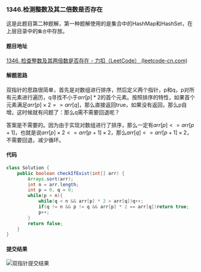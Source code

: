 ### 1346.检测整数及其二倍数是否存在

这是此题目第二种题解，第一种题解使用的是集合中的HashMap和HashSet，在上层目录中的`集合`中存放。

#### 题目地址

[1346. 检查整数及其两倍数是否存在 - 力扣（LeetCode） (leetcode-cn.com)](https://leetcode-cn.com/problems/check-if-n-and-its-double-exist/)

#### 解题思路

双指针的思路很简单，首先是对数组进行排序，然后定义两个指针，p和q，p对所有元素进行遍历，q寻找不小于$arr[p] * 2$​的首个元素。按照排序的特性，如果首个元素满足$arr[p] \times 2 == arr[q]$​，那么直接返回true，如果没有返回，那么p自增。这时候就有问题了：那么q需不需要回退呢？

答案是不需要的。因为由于实现对数组进行了排序，那么一定有$arr[p] <= arr[p + 1]$​，也就是说$arr[p] \times 2 <= arr[p + 1] \times 2$，那么$arr[q] <= arr[p+1] \times 2$，不需要回退，减少循环。

#### 代码

```java
class Solution {
    public boolean checkIfExist(int[] arr) {
        Arrays.sort(arr);
        int n = arr.length;
        int p = 0, q = 0;
        while(p < n){
            while(q < n && arr[p] * 2 > arr[q])q++;
            if(q != n && p != q && arr[p] * 2 == arr[q])return true;
            p++;
        }
        return false;
    }
}
```

#### 提交结果

![双指针提交结果](https://gitee.com/QingShanxl/pictures/raw/master/img//image-20211214223629874.png)